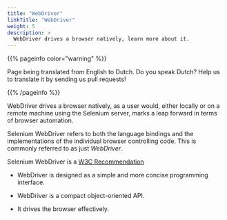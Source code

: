 ```yaml
---
title: "WebDriver"
linkTitle: "WebDriver"
weight: 5
description: >
  WebDriver drives a browser natively, learn more about it.
---
```


{{% pageinfo color="warning" %}}
<p class="lead">
   <i class="fas fa-language display-4"></i> 
   Page being translated from 
   English to Dutch. Do you speak Dutch? Help us to translate
   it by sending us pull requests!
</p>
{{% /pageinfo %}}

WebDriver drives a browser natively, as a user would, either locally
or on a remote machine using the Selenium server,
marks a leap forward in terms of browser automation.

Selenium WebDriver refers to both the language bindings
and the implementations of the individual browser controlling code.
This is commonly referred to as just _WebDriver_.

Selenium WebDriver is a [W3C Recommendation](https://www.w3.org/TR/webdriver1/)

* WebDriver is designed as a simple
  and more concise programming interface.

* WebDriver is a compact object-oriented API.

* It drives the browser effectively.
